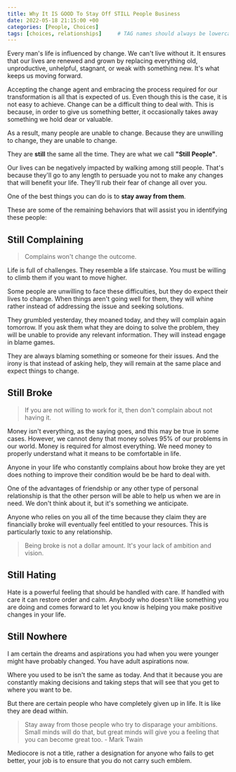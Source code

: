 ```yaml
---
title: Why It IS GOOD To Stay Off STILL People Business
date: 2022-05-18 21:15:00 +00
categories: [People, Choices]
tags: [choices, relationships]     # TAG names should always be lowercase
---
```


Every man's life is influenced by change. We can't live without it. It ensures that our lives are renewed and grown by replacing everything old, unproductive, unhelpful, stagnant, or weak with something new. It's what keeps us moving forward.

Accepting the change agent and embracing the process required for our transformation is all that is expected of us. Even though this is the case, it is not easy to achieve. Change can be a difficult thing to deal with. This is because, in order to give us something better, it occasionally takes away something we hold dear or valuable.

As a result, many people are unable to change. Because they are unwilling to change, they are unable to change.

They are **still** the same all the time. 
They are what we call **"Still People"**.

Our lives can be negatively impacted by walking among still people. That's because they'll go to any length to persuade you not to make any changes that will benefit your life. They'll rub their fear of change all over you.

One of the best things you can do is to **stay away from them**.

These are some of the remaining behaviors that will assist you in identifying these people:

## Still Complaining

> Complains won't change the outcome.

Life is full of challenges. They resemble a life staircase. You must be willing to climb them if you want to move higher.

Some people are unwilling to face these difficulties, but they do expect their lives to change. When things aren't going well for them, they will whine rather instead of addressing the issue and seeking solutions.

They grumbled yesterday, they moaned today, and they will complain again tomorrow. If you ask them what they are doing to solve the problem, they will be unable to provide any relevant information. They will instead engage in blame games.

They are always blaming something or someone for their issues. And the irony is that instead of asking help, they will remain at the same place and expect things to change.

## Still Broke

> If you are not willing to work for it, then don't complain about not having it.

Money isn't everything, as the saying goes, and this may be true in some cases. However, we cannot deny that money solves 95% of our problems in our world. Money is required for almost everything. We need money to properly understand what it means to be comfortable in life.

Anyone in your life who constantly complains about how broke they are yet does nothing to improve their condition would be be hard to deal with.

One of the advantages of friendship or any other type of personal relationship is that the other person will be able to help us when we are in need. We don't think about it, but it's something we anticipate.

Anyone who relies on you all of the time because they claim they are financially broke will eventually feel entitled to your resources. This is particularly toxic to any relationship.

> Being broke is not a dollar amount. It's your lack of ambition and vision.


## Still Hating

Hate is a powerful feeling that should be handled with care. If handled with care it can restore order and calm. Anybody who doesn't like something you are doing and comes forward to let you know is helping you make positive changes in your life. 



## Still Nowhere

I am certain the dreams and aspirations you had when you were younger might have probably changed. You have adult aspirations now. 

Where you used to be isn't the same as today. And that it because you are constantly making decisions and taking steps that will see that you get to where you want to be.

But there are certain people who have completely given up in life. It is like they are dead within. 



> Stay away from those people who try to disparage your ambitions. Small minds will do that, but great minds will give you a feeling that you can become great too. - Mark Twain

Mediocore is not a title, rather a designation for anyone who fails to get better, your job is to ensure that you do not carry such emblem.